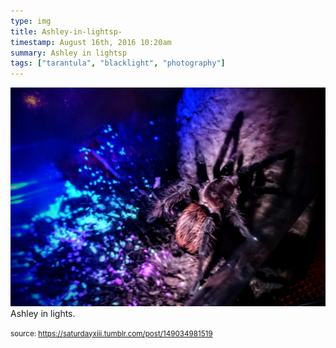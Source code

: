 ```yaml
---
type: img
title: Ashley-in-lightsp-
timestamp: August 16th, 2016 10:20am
summary: Ashley in lightsp 
tags: ["tarantula", "blacklight", "photography"]
---
```

<img src="../media/149034981519.jpg"/>
                                                                                          <div class="caption">
Ashley in lights.
 
                                    
                
                
                
                
                                
<small>source: https://saturdayxiii.tumblr.com/post/149034981519</small>